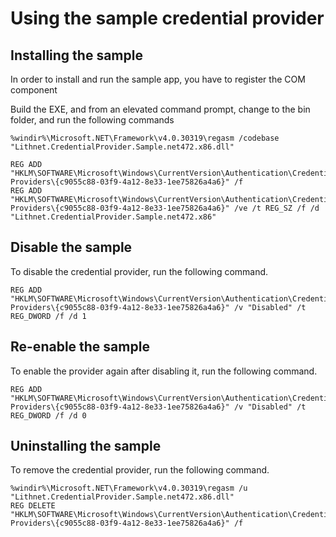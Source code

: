﻿# Using the sample credential provider

## Installing the sample

In order to install and run the sample app, you have to register the COM component

Build the EXE, and from an elevated command prompt, change to the bin folder, and run the following commands

```
%windir%\Microsoft.NET\Framework\v4.0.30319\regasm /codebase "Lithnet.CredentialProvider.Sample.net472.x86.dll"

REG ADD "HKLM\SOFTWARE\Microsoft\Windows\CurrentVersion\Authentication\Credential Providers\{c9055c88-03f9-4a12-8e33-1ee75826a4a6}" /f
REG ADD "HKLM\SOFTWARE\Microsoft\Windows\CurrentVersion\Authentication\Credential Providers\{c9055c88-03f9-4a12-8e33-1ee75826a4a6}" /ve /t REG_SZ /f /d "Lithnet.CredentialProvider.Sample.net472.x86"
```

## Disable the sample

To disable the credential provider, run the following command.

```
REG ADD "HKLM\SOFTWARE\Microsoft\Windows\CurrentVersion\Authentication\Credential Providers\{c9055c88-03f9-4a12-8e33-1ee75826a4a6}" /v "Disabled" /t REG_DWORD /f /d 1
```

## Re-enable the sample
To enable the provider again after disabling it, run the following command.
```
REG ADD "HKLM\SOFTWARE\Microsoft\Windows\CurrentVersion\Authentication\Credential Providers\{c9055c88-03f9-4a12-8e33-1ee75826a4a6}" /v "Disabled" /t REG_DWORD /f /d 0
```

## Uninstalling the sample
To remove the credential provider, run the following command.

```
%windir%\Microsoft.NET\Framework\v4.0.30319\regasm /u "Lithnet.CredentialProvider.Sample.net472.x86.dll"
REG DELETE "HKLM\SOFTWARE\Microsoft\Windows\CurrentVersion\Authentication\Credential Providers\{c9055c88-03f9-4a12-8e33-1ee75826a4a6}" /f
```
